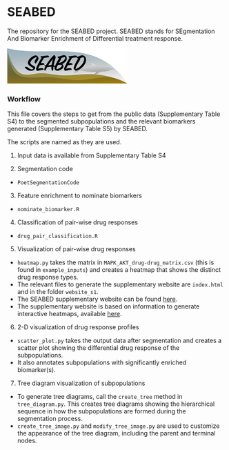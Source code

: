 # SEABED
The repository for the SEABED project. SEABED stands for SEgmentation And Biomarker Enrichment of Differential treatment response.

![logo](https://github.com/szen95/SEABED/blob/master/website_s1/img/SEABED_logo.png)

### Workflow

This file covers the steps to get from the public data (Supplementary Table S4) to the segmented subpopulations and the relevant biomarkers generated (Supplementary Table S5) by SEABED.

The scripts are named as they are used.

1. Input data is available from Supplementary Table S4

2. Segmentation code
* `PoetSegmentationCode`

3. Feature enrichment to nominate biomarkers
* `nominate_biomarker.R`

4. Classification of pair-wise drug responses
* `drug_pair_classification.R`

5. Visualization of pair-wise drug responses
* `heatmap.py` takes the matrix in `MAPK_AKT_drug-drug_matrix.csv` (this is found in `example_inputs`) and creates a heatmap that shows the distinct drug response types.
*  The relevant files to generate the supplementary website are `index.html` and in the folder `website_s1`.
* The SEABED supplementary website can be found [here](https://szen95.github.io/SEABED/).  
* The supplementary website is based on information to generate interactive heatmaps, available [here](https://gist.github.com/PBrockmann/635179ff33f17d2d75c2). 

6. 2-D visualization of drug response profiles
* `scatter_plot.py` takes the output data after segmentation and creates a scatter plot showing the differential drug response of the subpopulations.
* It also annotates subpopulations with significantly enriched biomarker(s).

7. Tree diagram visualization of subpopulations
* To generate tree diagrams, call the `create_tree` method in `tree_diagram.py`. This creates tree diagrams showing the hierarchical sequence in how the subpopulations are formed during the segmentation process.
* `create_tree_image.py` and `modify_tree_image.py` are used to customize the appearance of the tree diagram, including the parent and terminal nodes.
